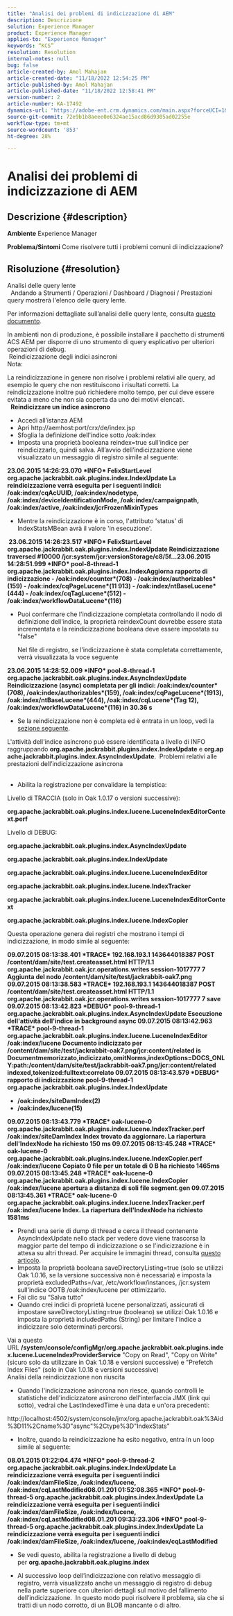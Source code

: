 ```yaml
---
title: "Analisi dei problemi di indicizzazione di AEM"
description: Descrizione
solution: Experience Manager
product: Experience Manager
applies-to: "Experience Manager"
keywords: “KCS”
resolution: Resolution
internal-notes: null
bug: false
article-created-by: Amol Mahajan
article-created-date: "11/18/2022 12:54:25 PM"
article-published-by: Amol Mahajan
article-published-date: "11/18/2022 12:58:41 PM"
version-number: 2
article-number: KA-17492
dynamics-url: "https://adobe-ent.crm.dynamics.com/main.aspx?forceUCI=1&pagetype=entityrecord&etn=knowledgearticle&id=0d82f71d-4067-ed11-9561-6045bd006e5a"
source-git-commit: 72e9b1b8aeee0e6324ae15acd86d9305ad02255e
workflow-type: tm+mt
source-wordcount: '853'
ht-degree: 28%

---
```


# Analisi dei problemi di indicizzazione di AEM

## Descrizione {#description}

<b>Ambiente</b>
Experience Manager


<b>Problema/Sintomi</b>
Come risolvere tutti i problemi comuni di indicizzazione?


## Risoluzione {#resolution}

Analisi delle query lente<br> 
Andando a Strumenti / Operazioni / Dashboard / Diagnosi / Prestazioni query mostrerà l&#39;elenco delle query lente.

Per informazioni dettagliate sull’analisi delle query lente, consulta [questo documento](https://experienceleague.adobe.com/docs/?lang=it#Troubleshooting%20indexing%20issues).

In ambienti non di produzione, è possibile installare il pacchetto di strumenti ACS AEM per disporre di uno strumento di query esplicativo per ulteriori operazioni di debug. <br> Reindicizzazione degli indici asincroni<br>
Nota:

La reindicizzazione in genere non risolve i problemi relativi alle query, ad esempio le query che non restituiscono i risultati corretti. La reindicizzazione inoltre può richiedere molto tempo, per cui deve essere evitata a meno che non sia coperta da uno dei motivi elencati. <br> 
<b>Reindicizzare un indice asincrono</b>

- Accedi all’istanza AEM
- Apri http://aemhost:port/crx/de/index.jsp
- Sfoglia la definizione dell&#39;indice sotto /oak:index
- Imposta una proprietà booleana reindex=true sull&#39;indice per reindicizzarlo, quindi salva. All’avvio dell’indicizzazione viene visualizzato un messaggio di registro simile al seguente:


<b>23.06.2015 14:26:23.070 \*INFO\* FelixStartLevel org.apache.jackrabbit.oak.plugins.index.IndexUpdate La reindicizzazione verrà eseguita per i seguenti indici: /oak:index/cqAcUUID, /oak:index/nodetype, /oak:index/deviceIdentificationMode, /oak:index/campaignpath, /oak:index/active, /oak:index/jcrFrozenMixinTypes</b>

- Mentre la reindicizzazione è in corso, l&#39;attributo &#39;status&#39; di IndexStatsMBean avrà il valore &#39;in esecuzione&#39;.

<b> 23.06.2015 14:26:23.517 \*INFO\* FelixStartLevel org.apache.jackrabbit.oak.plugins.index.IndexUpdate Reindicizzazione traversed #10000 /jcr:system/jcr:versionStorage/c8/5f...23.06.2015 14:28:51.999 \*INFO\* pool-8-thread-1 org.apache.jackrabbit.oak.plugins.index.IndexAggiorna rapporto di indicizzazione - /oak:index/counter\*(708) - /oak:index/authorizables\*(159) - /oak:index/cqPageLucene\*(11 913) - /oak:index/ntBaseLucene\*(444) - /oak:index/cqTagLucene\*(512) - /oak:index/workflowDataLucene\*(116)</b>
- Puoi confermare che l&#39;indicizzazione completata controllando il nodo di definizione dell&#39;indice, la proprietà reindexCount dovrebbe essere stata incrementata e la reindicizzazione booleana deve essere impostata su &quot;false&quot;

   Nel file di registro, se l’indicizzazione è stata completata correttamente, verrà visualizzata la voce seguente

<b>23.06.2015 14:28:52.009 \*INFO\* pool-8-thread-1 org.apache.jackrabbit.oak.plugins.index.AsyncIndexUpdate Reindicizzazione (async) completata per gli indici: /oak:index/counter\*(708), /oak:index/authorizables\*(159), /oak:index/cqPageLucene\*(1913), /oak:index/ntBaseLucene\*(444), /oak:index/cqLucene\*(Tag 12), /oak:index/workflowDataLucene\*(116) in 30.36 s</b>
- Se la reindicizzazione non è completa ed è entrata in un loop, vedi la [sezione seguente](https://helpx.adobe.com/experience-manager/kb/Analyzing-AEM-Indexing-Issues.html#Analyzing_Failed_Reindexing).


L&#39;attività dell&#39;indice asincrono può essere identificata a livello di INFO raggruppando <b>org.apache.jackrabbit.plugins.index.IndexUpdate</b> e <b>org.apache.jackrabbit.plugins.index.AsyncIndexUpdate</b>.
 Problemi relativi alle prestazioni dell’indicizzazione asincrona<br> 
- Abilita la registrazione per convalidare la tempistica:


Livello di TRACCIA (solo in Oak 1.0.17 o versioni successive):

<b>org.apache.jackrabbit.oak.plugins.index.lucene.LuceneIndexEditorContext.perf</b>

Livello di DEBUG:

<b>org.apache.jackrabbit.oak.plugins.index.AsyncIndexUpdate</b>

<b>org.apache.jackrabbit.oak.plugins.index.IndexUpdate</b>

<b>org.apache.jackrabbit.oak.plugins.index.lucene.LuceneIndexEditor</b>

<b>org.apache.jackrabbit.oak.plugins.index.lucene.IndexTracker</b>

<b>org.apache.jackrabbit.oak.plugins.index.lucene.LuceneIndexEditorContext</b>

<b>org.apache.jackrabbit.oak.plugins.index.lucene.IndexCopier</b>

Questa operazione genera dei registri che mostrano i tempi di indicizzazione, in modo simile al seguente:

<b>09.07.2015 08:13:38.401 \*TRACE\* 192.168.193.1 143644018387 POST /content/dam/site/test.createasset.html HTTP/1.1 org.apache.jackrabbit.oak.jcr.operations.writes session-1017777 7 Aggiunta del nodo /content/dam/site/test/jackrabbit-oak7.png 09.07.2015 08:13:38.583 \*TRACE\* 192.168.193.1 143644018387 POST /content/dam/site/test.createasset.html HTTP/1.1 org.apache.jackrabbit.oak.jcr.operations.writes session-1017777 7 save 09.07.2015 08:13:42.823 \*DEBUG\* pool-9-thread-1 org.apache.jackrabbit.oak.plugins.index.AsyncIndexUpdate Esecuzione dell&#39;attività dell&#39;indice in background async 09.07.2015 08:13:42.963 \*TRACE\* pool-9-thread-1 org.apache.jackrabbit.oak.plugins.index.lucene.LuceneIndexEditor /oak:index/lucene Documento indicizzato per /content/dam/site/test/jackrabbit-oak7.png/jcr:content/related is Documentmemorizzato,indicizzato,omitNorms,indexOptions=DOCS_ONLY:path:/content/dam/site/test/jackrabbit-oak7.png/jcr:content/related indexed,tokenized:fulltext:correlato 09.07.2015 08:13:43.579 \*DEBUG\* rapporto di indicizzazione pool-9-thread-1 org.apache.jackrabbit.oak.plugins.index.IndexUpdate
- /oak:index/siteDamIndex(2)
- /oak:index/lucene(15)</b>

<b>09.07.2015 08:13:43.779 \*TRACE\* oak-lucene-0 org.apache.jackrabbit.oak.plugins.index.lucene.IndexTracker.perf /oak:index/siteDamIndex Index trovato da aggiornare. La riapertura dell&#39;IndexNode ha richiesto 150 ms 09.07.2015 08:13:45.248 \*TRACE\* oak-lucene-0 org.apache.jackrabbit.oak.plugins.index.lucene.IndexCopier.perf /oak:index/lucene Copiato 0 file per un totale di 0 B ha richiesto 1465ms 09.07.2015 08:13:45.248 \*TRACE\* oak-lucene-0 org.apache.jackrabbit.oak.plugins.index.lucene.IndexCopier /oak:index/lucene apertura a distanza di soli file segment.gen 09.07.2015 08:13:45.361 \*TRACE\* oak-lucene-0 org.apache.jackrabbit.oak.plugins.index.lucene.IndexTracker.perf /oak:index/lucene Index. La riapertura dell&#39;IndexNode ha richiesto 1581ms</b>

- Prendi una serie di dump di thread e cerca il thread contenente AsyncIndexUpdate nello stack per vedere dove viene trascorsa la maggior parte del tempo di indicizzazione o se l&#39;indicizzazione è in attesa su altri thread. Per acquisire le immagini thread, consulta [questo articolo](https://helpx.adobe.com/experience-manager/kb/TakeThreadDump.html).
- Imposta la proprietà booleana saveDirectoryListing=true (solo se utilizzi Oak 1.0.16, se la versione successiva non è necessaria) e imposta la proprietà excludedPaths=/var, /etc/workflow/instances, /jcr:system sull&#39;indice OOTB /oak:index/lucene per ottimizzarlo.
- Fai clic su “Salva tutto”
- Quando crei indici di proprietà lucene personalizzati, assicurati di impostare saveDirectoryListing=true (booleano) se utilizzi Oak 1.0.16 e imposta la proprietà includedPaths (String) per limitare l&#39;indice a indicizzare solo determinati percorsi.


Vai a questo URL <b>/system/console/configMgr/org.apache.jackrabbit.oak.plugins.index.lucene.LuceneIndexProviderService</b> &quot;Copy on Read&quot;, &quot;Copy on Write&quot; (sicuro solo da utilizzare in Oak 1.0.18 e versioni successive) e &quot;Prefetch Index Files&quot; (solo in Oak 1.0.18 e versioni successive)
<br>Analisi della reindicizzazione non riuscita<br>
- Quando l&#39;indicizzazione asincrona non riesce, quando controlli le statistiche dell&#39;indicizzatore asincrono dell&#39;interfaccia JMX (link qui sotto), vedrai che LastIndexedTime è una data e un&#39;ora precedenti:


http://localhost:4502/system/console/jmx/org.apache.jackrabbit.oak%3Aid%3D11%2Cname%3D&quot;async&quot;%2Ctype%3D&quot;IndexStats&quot;

- Inoltre, quando la reindicizzazione ha esito negativo, entra in un loop simile al seguente:


<b>08.01.2015 01:22:04.474 \*INFO\* pool-9-thread-2 org.apache.jackrabbit.oak.plugins.index.IndexUpdate La reindicizzazione verrà eseguita per i seguenti indici /oak:index/damFileSize, /oak:index/lucene, /oak:index/cqLastModified08.01.201 01:52:08.365 \*INFO\* pool-9-thread-5 org.apache.jackrabbit.oak.plugins.index.IndexUpdate La reindicizzazione verrà eseguita per i seguenti indici /oak:index/damFileSize, /oak:index/lucene, /oak:index/cqLastModified08.01.201 09:33:23.306 \*INFO\* pool-9-thread-5 org.apache.jackrabbit.oak.plugins.index.IndexUpdate La reindicizzazione verrà eseguita per i seguenti indici /oak:index/damFileSize, /oak:index/lucene, /oak:index/cqLastModified</b>

- Se vedi questo, abilita la registrazione a livello di debug per <b>org.apache.jackrabbit.oak.plugins.index</b>


- Al successivo loop dell’indicizzazione con relativo messaggio di registro, verrà visualizzato anche un messaggio di registro di debug nella parte superiore con ulteriori dettagli sul motivo del fallimento dell’indicizzazione.  In questo modo puoi risolvere il problema, sia che si tratti di un nodo corrotto, di un BLOB mancante o di altro.

